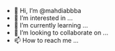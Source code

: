 - 👋 Hi, I’m @mahdiabbba
- 👀 I’m interested in ...
- 🌱 I’m currently learning ...
- 💞️ I’m looking to collaborate on ...
- 📫 How to reach me ...

<!---
mahdiabbba/mahdiabbba is a ✨ special ✨ repository because its `README.md` (this file) appears on your GitHub profile.
You can click the Preview link to take a look at your changes.
--->
